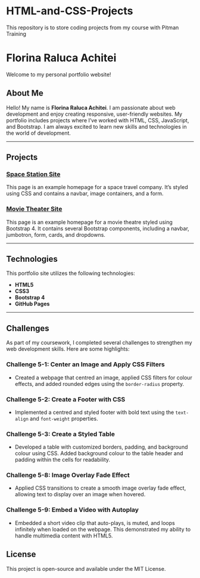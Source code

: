 # HTML-and-CSS-Projects
This repository is to store coding projects from my course with Pitman Training
# Florina Raluca Achitei

Welcome to my personal portfolio website! 


## About Me
Hello! My name is **Florina Raluca Achitei**. I am passionate about web development and enjoy creating responsive, user-friendly websites. My portfolio includes projects where I’ve worked with HTML, CSS, JavaScript, and Bootstrap. I am always excited to learn new skills and technologies in the world of development.

---

## Projects

### [Space Station Site](#)
This page is an example homepage for a space travel company. It’s styled using CSS and contains a navbar, image containers, and a form.

### [Movie Theater Site](#)
This page is an example homepage for a movie theatre styled using Bootstrap 4. It contains several Bootstrap components, including a navbar, jumbotron, form, cards, and dropdowns.

---

## Technologies
This portfolio site utilizes the following technologies:
- **HTML5**
- **CSS3**
- **Bootstrap 4**
- **GitHub Pages**

---

## Challenges

As part of my coursework, I completed several challenges to strengthen my web development skills. Here are some highlights:

### Challenge 5-1: Center an Image and Apply CSS Filters
- Created a webpage that centred an image, applied CSS filters for colour effects, and added rounded edges using the `border-radius` property.

### Challenge 5-2: Create a Footer with CSS
- Implemented a centred and styled footer with bold text using the `text-align` and `font-weight` properties.

### Challenge 5-3: Create a Styled Table
- Developed a table with customized borders, padding, and background colour using CSS. Added background colour to the table header and padding within the cells for readability.

### Challenge 5-8: Image Overlay Fade Effect
- Applied CSS transitions to create a smooth image overlay fade effect, allowing text to display over an image when hovered.

### Challenge 5-9: Embed a Video with Autoplay
- Embedded a short video clip that auto-plays, is muted, and loops infinitely when loaded on the webpage. This demonstrated my ability to handle multimedia content with HTML5.


## License
This project is open-source and available under the MIT License.
